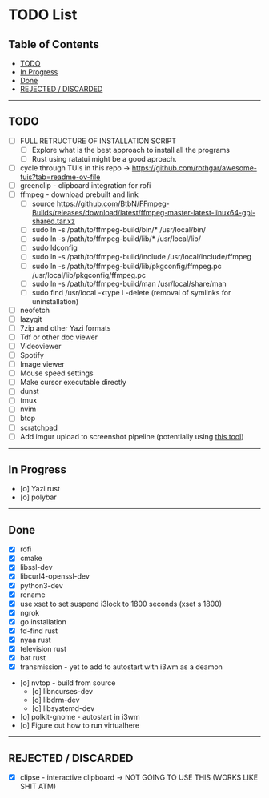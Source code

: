# TODO List

## Table of Contents
- [TODO](#todo)
- [In Progress](#in-progress)
- [Done](#done)
- [REJECTED / DISCARDED](#rejected--discarded)
---

## TODO
- [ ] FULL RETRUCTURE OF INSTALLATION SCRIPT
    - [ ] Explore what is the best approach to install all the programs
    - [ ] Rust using ratatui might be a good aproach.

- [ ] cycle through TUIs in this repo -> https://github.com/rothgar/awesome-tuis?tab=readme-ov-file
- [ ] greenclip - clipboard integration for rofi
- [ ] ffmpeg - download prebuilt and link
    - [ ] source https://github.com/BtbN/FFmpeg-Builds/releases/download/latest/ffmpeg-master-latest-linux64-gpl-shared.tar.xz
    - [ ] sudo ln -s /path/to/ffmpeg-build/bin/* /usr/local/bin/
    - [ ] sudo ln -s /path/to/ffmpeg-build/lib/* /usr/local/lib/
    - [ ] sudo ldconfig
    - [ ] sudo ln -s /path/to/ffmpeg-build/include /usr/local/include/ffmpeg
    - [ ] sudo ln -s /path/to/ffmpeg-build/lib/pkgconfig/ffmpeg.pc /usr/local/lib/pkgconfig/ffmpeg.pc
    - [ ] sudo ln -s /path/to/ffmpeg-build/man /usr/local/share/man
    - [ ] sudo find /usr/local -xtype l -delete (removal of symlinks for uninstallation)
- [ ] neofetch
- [ ] lazygit
- [ ] 7zip and other Yazi formats
- [ ] Tdf or other doc viewer
- [ ] Videoviewer
- [ ] Spotify
- [ ] Image viewer
- [ ] Mouse speed settings
- [ ] Make cursor executable directly
- [ ] dunst
- [ ] tmux
- [ ] nvim
- [ ] btop
- [ ] scratchpad
- [ ] Add imgur upload to screenshot pipeline (potentially using [this tool](https://github.com/jomo/imgur-screenshot))

---

## In Progress

- [o] Yazi rust
- [o] polybar

---

## Done

- [x] rofi
- [x] cmake
- [x] libssl-dev
- [x] libcurl4-openssl-dev
- [x] python3-dev
- [x] rename
- [x] use xset to set suspend i3lock to 1800 seconds (xset s 1800) 
- [x] ngrok
- [x] go installation
- [x] fd-find rust
- [x] nyaa rust
- [x] television rust
- [x] bat rust
- [x] transmission - yet to add to autostart with i3wm as a deamon
- [o] nvtop - build from source
    - [o] libncurses-dev
    - [o] libdrm-dev 
    - [o] libsystemd-dev
- [o] polkit-gnome - autostart in i3wm
- [o] Figure out how to run virtualhere
---

## REJECTED / DISCARDED
- [x] clipse - interactive clipboard -> NOT GOING TO USE THIS (WORKS LIKE SHIT ATM)
